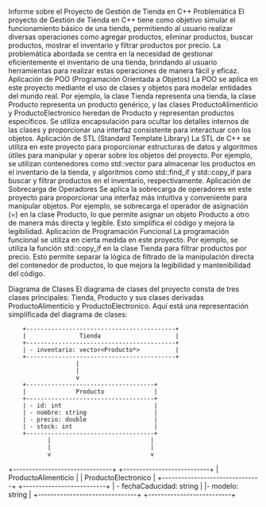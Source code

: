 Informe sobre el Proyecto de Gestión de Tienda en C++
Problemática
El proyecto de Gestión de Tienda en C++ tiene como objetivo simular el funcionamiento básico de una tienda, permitiendo al usuario realizar diversas operaciones como agregar productos, eliminar productos, buscar productos, mostrar el inventario y 
filtrar productos por precio. La problemática abordada se centra en la necesidad de gestionar eficientemente el inventario de una tienda, brindando al usuario herramientas para realizar estas operaciones de manera fácil y eficaz.
Aplicación de POO (Programación Orientada a Objetos)
La POO se aplica en este proyecto mediante el uso de clases y objetos para modelar entidades del mundo real. Por ejemplo, la clase Tienda representa una tienda, la clase Producto representa un producto genérico, y las clases ProductoAlimenticio 
y ProductoElectronico heredan de Producto y representan productos específicos. Se utiliza encapsulación para ocultar los detalles internos de las clases y proporcionar una interfaz consistente para interactuar con los objetos.
Aplicación de STL (Standard Template Library)
La STL de C++ se utiliza en este proyecto para proporcionar estructuras de datos y algoritmos útiles para manipular y operar sobre los objetos del proyecto. Por ejemplo, se utilizan contenedores como std::vector para almacenar los productos 
en el inventario de la tienda, y algoritmos como std::find_if y std::copy_if para buscar y filtrar productos en el inventario, respectivamente.
Aplicación de Sobrecarga de Operadores
Se aplica la sobrecarga de operadores en este proyecto para proporcionar una interfaz más intuitiva y conveniente para manipular objetos. Por ejemplo, se sobrecarga el operador de asignación (=) en la clase Producto, lo que permite asignar un 
objeto Producto a otro de manera más directa y legible. Esto simplifica el código y mejora la legibilidad.
Aplicación de Programación Funcional
La programación funcional se utiliza en cierta medida en este proyecto. Por ejemplo, se utiliza la función std::copy_if en la clase Tienda para filtrar productos por precio. Esto permite separar la lógica de filtrado de la manipulación directa del 
contenedor de productos, lo que mejora la legibilidad y mantenibilidad del código.

Diagrama de Clases
El diagrama de clases del proyecto consta de tres clases principales: Tienda, Producto y sus clases derivadas ProductoAlimenticio y ProductoElectronico. Aquí está una representación simplificada del diagrama de clases:

        +------------------------------------------+
        |               Tienda                     |
        +------------------------------------------+
        | - inventario: vector<Producto*>          |
        +------------------------------------------+
                       |
                       |
                       v
        +------------------------------------+
        |              Producto              |
        +------------------------------------+
        | - id: int                          |
        | - nombre: string                   |
        | - precio: double                   |
        | - stock: int                       |
        +------------------------------------+
               |                            |
               |                            |
               v                            v
+-------------------------------+        +---------------------------+
|   ProductoAlimenticio         |        |   ProductoElectronico     |
+-------------------------------+         +--------------------------+
| - fechaCaducidad: string      |        |- modelo: string           |
+-------------------------------+         +--------------------------+
